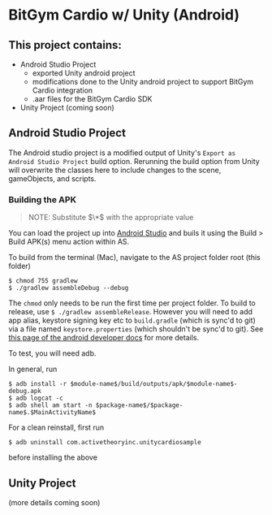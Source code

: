 # BitGym Cardio w/ Unity (Android)

## This project contains:
- Android Studio Project
  * exported Unity android project
  * modifications done to the Unity android project to support BitGym Cardio integration
  * .aar files for the BitGym Cardio SDK
- Unity Project (coming soon)

## Android Studio Project
The Android studio project is a modified output of Unity's `Export as Android Studio Project`  build option. Rerunning the build option from Unity will overwrite the classes here to include changes to the scene, gameObjects, and scripts.

### Building the APK
> NOTE: Substitute $\*$ with the appropriate value

You can load the project up into [Android Studio](https://developer.android.com/studio/) and buils it using the Build > Build APK(s) menu action within AS.

To build from the terminal (Mac), navigate to the AS project folder root (this folder)
```
$ chmod 755 gradlew
$ ./gradlew assembleDebug --debug
```
The `chmod` only needs to be run the first time per project folder. To build to release, use ```$ ./gradlew assembleRelease```. However you will need to add app alias, keystore signing key etc to `build.gradle` (which is sync'd to git) via a file named `keystore.properties` (which shouldn't be sync'd to git). See [this page of the android developer docs](https://developer.android.com/studio/publish/app-signing#secure_key) for more details.

To test, you will need adb.

In general, run
```
$ adb install -r $module-name$/build/outputs/apk/$module-name$-debug.apk
$ adb logcat -c
$ adb shell am start -n $package-name$/$package-name$.$MainActivityName$
```
For a clean reinstall, first run
```
$ adb uninstall com.activetheoryinc.unitycardiosample
```
before installing the above

## Unity Project
(more details coming soon)
